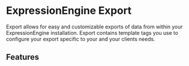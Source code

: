 # ExpressionEngine Export 

Export allows for easy and customizable exports of data from within your ExpressionEngine installation. Export contains template tags you use to configure your export specific to your and your clients needs. 

## Features
